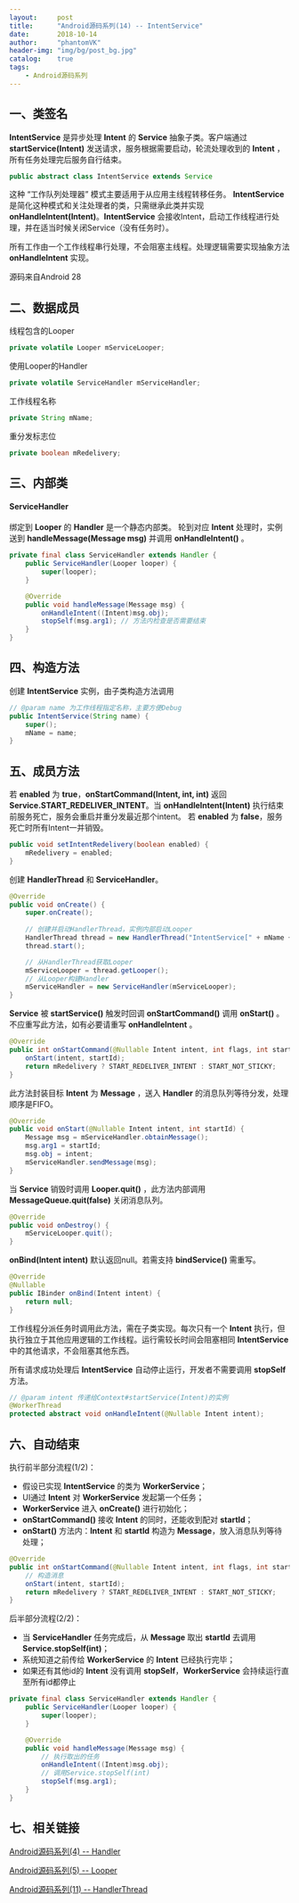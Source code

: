 ```yaml
---
layout:     post
title:      "Android源码系列(14) -- IntentService"
date:       2018-10-14
author:     "phantomVK"
header-img: "img/bg/post_bg.jpg"
catalog:    true
tags:
    - Android源码系列
---
```


## 一、类签名

__IntentService__ 是异步处理 __Intent__ 的 __Service__ 抽象子类。客户端通过 __startService(Intent)__ 发送请求，服务根据需要启动，轮流处理收到的 __Intent__ ，所有任务处理完后服务自行结束。

```java
public abstract class IntentService extends Service
```

这种 “工作队列处理器” 模式主要适用于从应用主线程转移任务。 __IntentService__ 是简化这种模式和关注处理者的类，只需继承此类并实现 __onHandleIntent(Intent)__。__IntentService__ 会接收Intent，启动工作线程进行处理，并在适当时候关闭Service（没有任务时）。

所有工作由一个工作线程串行处理，不会阻塞主线程。处理逻辑需要实现抽象方法 __onHandleIntent__ 实现。

源码来自Android 28

## 二、数据成员

线程包含的Looper

```java
private volatile Looper mServiceLooper;
```

使用Looper的Handler

```java
private volatile ServiceHandler mServiceHandler;
```

工作线程名称

```java
private String mName;
```

重分发标志位

```java
private boolean mRedelivery;
```

## 三、内部类

#### ServiceHandler

绑定到 __Looper__ 的 __Handler__ 是一个静态内部类。 轮到对应 __Intent__ 处理时，实例送到 __handleMessage(Message msg)__ 并调用 __onHandleIntent()__ 。

```java
private final class ServiceHandler extends Handler {
    public ServiceHandler(Looper looper) {
        super(looper);
    }

    @Override
    public void handleMessage(Message msg) {
        onHandleIntent((Intent)msg.obj);
        stopSelf(msg.arg1); // 方法内检查是否需要结束
    }
}
```

## 四、构造方法

创建 __IntentService__ 实例，由子类构造方法调用

```java
// @param name 为工作线程指定名称，主要方便Debug
public IntentService(String name) {
    super();
    mName = name;
}
```

## 五、成员方法

若 __enabled__ 为 __true__，__onStartCommand(Intent, int, int)__ 返回 __Service.START_REDELIVER_INTENT__。当 __onHandleIntent(Intent)__ 执行结束前服务死亡，服务会重启并重分发最近那个intent。
若 __enabled__ 为 __false__，服务死亡时所有Intent一并销毁。

```java
public void setIntentRedelivery(boolean enabled) {
    mRedelivery = enabled;
}
```

创建 __HandlerThread__ 和 __ServiceHandler__。

```java
@Override
public void onCreate() {
    super.onCreate();
    
    // 创建并启动HandlerThread，实例内部启动Looper
    HandlerThread thread = new HandlerThread("IntentService[" + mName + "]");
    thread.start();

    // 从HandlerThread获取Looper
    mServiceLooper = thread.getLooper();
    // 从Looper构建Handler
    mServiceHandler = new ServiceHandler(mServiceLooper);
}
```

__Service__ 被 __startService()__ 触发时回调 __onStartCommand()__ 调用 __onStart()__ 。不应重写此方法，如有必要请重写 __onHandleIntent__ 。


```java
@Override
public int onStartCommand(@Nullable Intent intent, int flags, int startId) {
    onStart(intent, startId);
    return mRedelivery ? START_REDELIVER_INTENT : START_NOT_STICKY;
}
```

此方法封装目标 __Intent__ 为 __Message__ ，送入 __Handler__ 的消息队列等待分发，处理顺序是FIFO。

```java
@Override
public void onStart(@Nullable Intent intent, int startId) {
    Message msg = mServiceHandler.obtainMessage();
    msg.arg1 = startId;
    msg.obj = intent;
    mServiceHandler.sendMessage(msg);
}
```

当 __Service__ 销毁时调用 __Looper.quit()__ ，此方法内部调用 __MessageQueue.quit(false)__ 关闭消息队列。

```java
@Override
public void onDestroy() {
    mServiceLooper.quit();
}
```

__onBind(Intent intent)__ 默认返回null。若需支持 __bindService()__ 需重写。

```java
@Override
@Nullable
public IBinder onBind(Intent intent) {
    return null;
}
```

工作线程分派任务时调用此方法，需在子类实现。每次只有一个 __Intent__ 执行，但执行独立于其他应用逻辑的工作线程。运行需较长时间会阻塞相同 __IntentService__ 中的其他请求，不会阻塞其他东西。

所有请求成功处理后 __IntentService__ 自动停止运行，开发者不需要调用 __stopSelf__ 方法。

```java
// @param intent 传递给Context#startService(Intent)的实例
@WorkerThread
protected abstract void onHandleIntent(@Nullable Intent intent);
```

## 六、自动结束

执行前半部分流程(1/2)：

- 假设已实现 __IntentService__ 的类为 __WorkerService__；
- UI通过 __Intent__ 对 __WorkerService__ 发起第一个任务；
-  __WorkerService__ 进入 __onCreate()__ 进行初始化；
-  __onStartCommand()__ 接收 __Intent__ 的同时，还能收到配对 __startId__；
- __onStart()__ 方法内：__Intent__ 和 __startId__ 构造为 __Message__，放入消息队列等待处理；

```java
@Override
public int onStartCommand(@Nullable Intent intent, int flags, int startId) {
    // 构造消息
    onStart(intent, startId);
    return mRedelivery ? START_REDELIVER_INTENT : START_NOT_STICKY;
}
```

后半部分流程(2/2)：

- 当 __ServiceHandler__ 任务完成后，从 __Message__ 取出 __startId__ 去调用 __Service.stopSelf(int)__；
- 系统知道之前传给 __WorkerService__ 的 __Intent__ 已经执行完毕；
- 如果还有其他id的 __Intent__ 没有调用 __stopSelf__，__WorkerService__ 会持续运行直至所有id都停止

```java
private final class ServiceHandler extends Handler {
    public ServiceHandler(Looper looper) {
        super(looper);
    }

    @Override
    public void handleMessage(Message msg) {
        // 执行取出的任务
        onHandleIntent((Intent)msg.obj);
        // 调用Service.stopSelf(int)
        stopSelf(msg.arg1);
    }
}
```

## 七、相关链接

[Android源码系列(4) -- Handler](/2016/12/01/Android_Handler/)

[Android源码系列(5) -- Looper](/2016/12/03/Android_Looper/)

[Android源码系列(11) -- HandlerThread](/2018/06/13/HandlerThread/)

